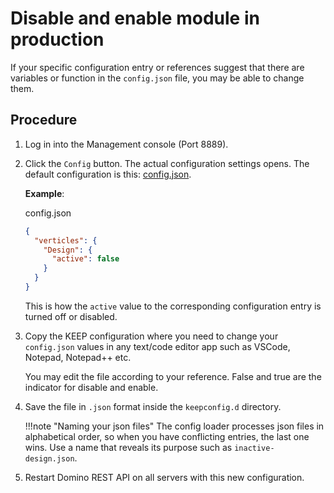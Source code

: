 # Disable and enable module in production

If your specific configuration entry or references suggest that there are variables or function in the `config.json` file, you may be able to change them.

## Procedure

1. Log in into the Management console (Port 8889).
2. Click the `Config` button. The actual configuration settings opens. The default configuration is this: [config.json](/docs/references/quickreference/parameters.md).

    **Example**:

    config.json

    ```json
    {
      "verticles": {
        "Design": {
          "active": false
        }
      }
    }
    ```

    This is how the `active` value to the corresponding configuration entry is turned off or disabled.

3. Copy the KEEP configuration where you need to change your `config.json` values in any text/code editor app such as VSCode, Notepad, Notepad++ etc.

    You may edit the file according to your reference. False and true are the indicator for disable and enable.

4. Save the file in `.json` format inside the `keepconfig.d` directory.

    !!!note "Naming your json files"
        The config loader processes json files in alphabetical order, so when you have conflicting entries, the last one wins. Use a name that reveals its purpose such as `inactive-design.json`.

5. Restart Domino REST API on all servers with this new configuration.
